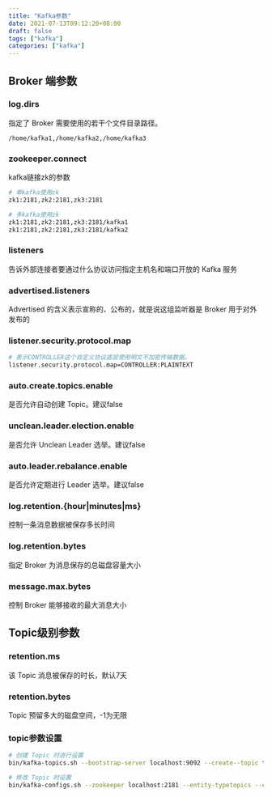```yaml
---
title: "Kafka参数"
date: 2021-07-13T09:12:20+08:00
draft: false
tags: ["kafka"]
categories: ["kafka"]
---
```




## Broker 端参数

### log.dirs

指定了 Broker 需要使用的若干个文件目录路径。

```
/home/kafka1,/home/kafka2,/home/kafka3
```



### zookeeper.connect

kafka链接zk的参数

```bash
# 单kafka使用zk
zk1:2181,zk2:2181,zk3:2181

# 多kafka使用zk
zk1:2181,zk2:2181,zk3:2181/kafka1
zk1:2181,zk2:2181,zk3:2181/kafka2
```



### listeners

告诉外部连接者要通过什么协议访问指定主机名和端口开放的 Kafka 服务



### advertised.listeners

Advertised 的含义表示宣称的、公布的，就是说这组监听器是 Broker 用于对外发布的



### listener.security.protocol.map

```bash
# 表示CONTROLLER这个自定义协议底层使用明文不加密传输数据。
listener.security.protocol.map=CONTROLLER:PLAINTEXT
```



### auto.create.topics.enable

是否允许自动创建 Topic。建议false

### unclean.leader.election.enable

是否允许 Unclean Leader 选举。建议false

### auto.leader.rebalance.enable

是否允许定期进行 Leader 选举。建议false

### log.retention.{hour|minutes|ms}

控制一条消息数据被保存多长时间

### log.retention.bytes

指定 Broker 为消息保存的总磁盘容量大小

### message.max.bytes

控制 Broker 能够接收的最大消息大小



## Topic级别参数

### retention.ms

该 Topic 消息被保存的时长，默认7天

### retention.bytes

Topic 预留多大的磁盘空间，-1为无限

###  topic参数设置

```bash
# 创建 Topic 时进行设置
bin/kafka-topics.sh --bootstrap-server localhost:9092 --create--topic transaction --partitions 1 --replication-factor 1 --configretention.ms=15552000000 --configmax.message.bytes=5242880

# 修改 Topic 时设置
bin/kafka-configs.sh --zookeeper localhost:2181 --entity-typetopics --entity-nametransaction --alter--add-configmax.message.bytes=10485760

```





